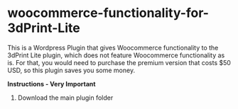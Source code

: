 # woocommerce-functionality-for-3dPrint-Lite
This is a Wordpress Plugin that gives Woocommerce functionality to the 3dPrint Lite plugin, which does not feature Woocommerce functionality as is. For that, you would need to purchase the premium version that costs $50 USD, so this plugin saves you some money.

<b>Instructions - Very Important</b>
<ol>
  <li>Download the main plugin folder</li>
  
</ol>
